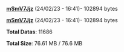 [**mSmV7Jjz**](/data/mSmV7Jjz.txt) (24/02/23 - 16:41)- 102894 bytes

[**mSmV7Jjz**](/data/mSmV7Jjz.txt) (24/02/23 - 16:41)- 102894 bytes

**Total Datas**: 11686

**Total Size**: 76.61 MB / 76.6 MB